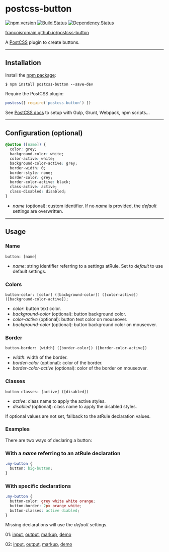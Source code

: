 # postcss-button

[![npm version][npm-img]][npm] [![Build Status][ci-img]][ci] [![Dependency Status][dep-img]][dep]

[francoisromain.github.io/postcss-button][github.io]

A [PostCSS] plugin to create buttons.

[github.io]: http://francoisromain.github.io/postcss-button
[PostCSS]:   https://github.com/postcss/postcss
[ci-img]:    https://travis-ci.org/francoisromain/postcss-button.svg
[ci]:        https://travis-ci.org/francoisromain/postcss-button
[npm-img]:   https://badge.fury.io/js/postcss-button.svg
[npm]:       https://badge.fury.io/js/postcss-button
[dep-img]:   https://david-dm.org/francoisromain/postcss-button.svg
[dep]:       https://david-dm.org/francoisromain/postcss-button

* * * 

## Installation

Install the [npm package](https://www.npmjs.com/package/postcss-button):

    $ npm install postcss-button --save-dev

Require the PostCSS plugin:

``` js
postcss([ require('postcss-button') ])
```

See [PostCSS docs](https://github.com/postcss/postcss#usage) to setup with Gulp, Grunt, Webpack, npm scripts… 

* * * 

## Configuration (optional)

``` css
@button ([name]) {
  color: grey;
  background-color: white;
  color-active: white;
  background-color-active: grey;
  border-width: 0;
  border-style: none;
  border-color: grey;
  border-color-active: black;
  class-active: active;
  class-disabled: disabled;
}
```

- _name_ (optional): custom identifier. If no _name_ is provided, the _default_ settings are overwritten.

* * * 

## Usage

### Name

`button: [name]`

- _name_: string identifier referring to a settings atRule. Set to _default_ to use default settings.

### Colors

`button-color: [color] ([background-color]) ([color-active]) ([background-color-active]);`

- _color_: button text color.
- _background-color_ (optional): button background color.
- _color-active_ (optional): button text color on mouseover.
- _background-color_ (optional): button background color on mouseover.

### Border

`button-border: [width] ([border-color]) ([border-color-active])`

- _width_: width of the border.
- _border-color_ (optional): color of the border.
- _border-color-active_ (optional): color of the border on mouseover.

### Classes

`button-classes: [active] ([disabled])`

- _active_: class name to apply the active styles.
- _disabled_ (optional): class name to apply the disabled styles.

If optional values are not set, fallback to the atRule declaration values.

### Examples

There are two ways of declaring a button: 

### With a _name_ referring to an atRule declaration

```css
.my-button {
  button: big-button;
}
```

### With specific declarations

``` css 
.my-button {
  button-color: grey white white orange;
  button-border: 2px orange white;
  button-classes: active diabled;
}
```

Missing declarations will use the _default_ settings. 

01: [input](https://github.com/francoisromain/postcss-button/blob/gh-pages/test/src/01.css), [output](https://github.com/francoisromain/postcss-button/blob/gh-pages/test/dist/01.css), [markup](https://github.com/francoisromain/postcss-button/blob/gh-pages/test/01.html), [demo](http://localhost/francoisromain.github.io/postcss-button/test/01.html)

02: [input](https://github.com/francoisromain/postcss-button/blob/gh-pages/test/src/02.css), [output](https://github.com/francoisromain/postcss-button/blob/gh-pages/test/dist/02.css), [markup](https://github.com/francoisromain/postcss-button/blob/gh-pages/test/02.html), [demo](http://localhost/francoisromain.github.io/postcss-button/test/02.html)

